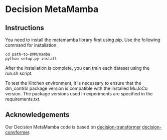 
# Decision MetaMamba


## Instructions
You need to install the metamamba library first using pip.
Use the following command for installation:
```
cd path-to-DMM/mamba
python setup.py install
```
After the installation is complete, you can train each dataset using the run.sh script.

To test the Kitchen environment, it is necessary to ensure that the dm_control package version is compatible with the installed MuJoCo version.
The package versions used in experiments are specified in the requirements.txt.


## Acknowledgements
Our Decision MetaMamba code is based on 
[decision-transformer](https://github.com/kzl/decision-transformer)
[decision-convformer](https://github.com/beanie00/Decision-ConvFormer).


